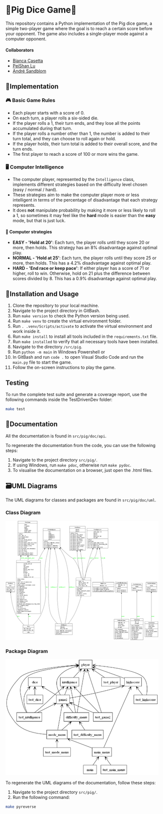 # 🐽Pig Dice Game🐽

This repository contains a Python implementation of the Pig dice game, a simple two-player game where the goal is to reach a certain score before your opponent. The game also includes a single-player mode against a computer opponent.

#### Collaborators
- [Bianca Casetta](https://github.com/biancacasetta)
- [PeiShan Lu](https://github.com/peishh)
- [André Sandblom](https://github.com/AndreSandblom)

## 🎲Implementation

### 🎮 Basic Game Rules
- Each player starts with a score of 0.
- On each turn, a player rolls a six-sided die.
- If the player rolls a 1, their turn ends, and they lose all the points accumulated during that turn.
- If the player rolls a number other than 1, the number is added to their turn total, and they can choose to roll again or hold.
- If the player holds, their turn total is added to their overall score, and the turn ends.
- The first player to reach a score of 100 or more wins the game.

### 🖥️ Computer Intelligence
- The computer player, represented by the `Intelligence` class, implements different strategies based on the difficulty level chosen (easy / normal / hard).
- These strategies aim to make the computer player more or less intelligent in terms of the percentage of disadvantage that each strategy represents.
- It does **not** manipulate probability by making it more or less likely to roll a 1, so sometimes it may feel like the **hard** mode is easier than the **easy** mode, but that is just luck.

#### 🧠 Computer strategies
- **EASY - 'Hold at 20'**: Each turn, the player rolls until they score 20 or more, then holds. This strategy has an 8% disadvantage against optimal play.
- **NORMAL - 'Hold at 25'**: Each turn, the player rolls until they score 25 or more, then holds. This has a 4.2% disadvantage against optimal play.
- **HARD - 'End race or keep pace'**: If either player has a score of 71 or higher, roll to win. Otherwise, hold on 21 plus the difference between scores divided by 8. This has a 0.9% disadvantage against optimal play.

## 🎲Installation and Usage

1. Clone the repository to your local machine.
2. Navigate to the project directory in GitBash.
3. Run `make version` to check the Python version being used.
4. Run `make venv` to create the virtual environment folder.
5. Run `. .venv/Scripts/activate` to activate the virtual environment and work inside it.
5. Run `make install` to install all tools included in the `requirements.txt` file.
6. Run `make installed` to verify that all necessary tools have been installed.
7. Navigate to the directory `/src/pig`.
8. Run `python -m main` in Windows Powershell or
9. In GitBash and run `code .` to open Visual Studio Code and run the `main.py` file to start the game.
10. Follow the on-screen instructions to play the game.

## Testing

To run the complete test suite and generate a coverage report, use the following commands inside the TestDrivenDev folder:

```bash
make test
```

## 📃Documentation

All the documentation is found in `src/pig/doc/api`. 

To regenerate the documentation from the code, you can use the following steps:

1. Navigate to the project directory `src/pig/`.
2. If using Windows, run `make pdoc`, otherwise run `make pydoc`.
3. To visualise the documentation on a browser, just open the .html files.

## 🗃️UML Diagrams

The UML diagrams for classes and packages are found in `src/pig/doc/uml`.

### Class Diagram

<img src="src/pig/doc/pyreverse/classes.png">

### Package Diagram

<img src="src/pig/doc/pyreverse/packages.png">

To regenerate the UML diagrams of the documentation, follow these steps:

1. Navigate to the project directory `src/pig/`.
2. Run the following command:

```bash
make pyreverse
```
